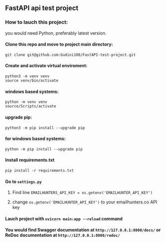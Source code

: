 ## FastAPI api test project

### How to lauch this project:

you would need Python, preferably latest version.

#### Clone this repo and move to project main directory:
    git clone git@github.com:Gudini108/FastAPI-test-project.git

#### Create and activate virtual enviroment:
    python3 -m venv venv
    source venv/bin/activate

#### windows based systems:
    python -m venv venv
    source/Scripts/activate

#### upgrade pip:
    python3 -m pip install --upgrade pip

#### for windows based systems:
    python -m pip install --upgrade pip

#### Install requirements.txt
    pip install -r requirements.txt

#### Go to `settings.py`

1. Find line `EMAILHUNTERS_API_KEY = os.getenv('EMAILHUNTER_API_KEY')`

2. change `os.getenv('EMAILHUNTER_API_KEY')` to your emailhunters.co API key

#### Lauch project with `uvicorn main:app --reload` command

#### You would find Swagger documentation at `http://127.0.0.1:8000/docs/` or ReDoc documentation at `http://127.0.0.1:8000/redoc/`
